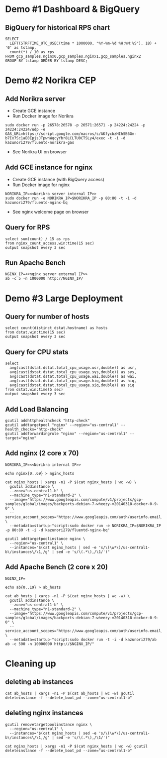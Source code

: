 # Demo #1 Dashboard & BigQuery

## BigQuery for historical RPS chart
```
SELECT
  LEFT(STRFTIME_UTC_USEC(time * 1000000, "%Y-%m-%d %H:%M:%S"), 18) + '0' as tstamp, 
  count(*) / 10 as rps 
FROM gcp_samples.nginx0,gcp_samples.nginx1,gcp_samples.nginx2
GROUP BY tstamp ORDER BY tstamp DESC;
```

# Demo #2 Norikra CEP

## Add Norikra server

* Create GCE instance
* Run Docker image for Norikra
```
sudo docker run -p 26578:26578 -p 26571:26571 -p 24224:24224 -p 24224:24224/udp -e GAS_URL=https://script.google.com/macros/s/AKfycbzHIhSB6Gm-b7Ix7Sc1aE0EpjsJTpwnWqcyYbr8LCLTU0CTSLy4/exec -t -i -d kazunori279/fluentd-norikra-gas
```
* See Norikra UI on browser

## Add GCE instance for nginx

* Create GCE instance (with BigQuery access)
* Run Docker image for nginx
```
NORIKRA_IP=<<Norikra server internal IP>>
sudo docker run -e NORIKRA_IP=$NORIKRA_IP -p 80:80 -t -i -d kazunori279/fluentd-nginx-bq
```
* See nginx welcome page on browser

## Query for RPS
```
select sum(count) / 15 as rps 
from nginx_count_access.win:time(15 sec) 
output snapshot every 3 sec
```

## Run Apache Bench

```
NGINX_IP=<<nginx server external IP>>
ab -c 5 -n 1000000 http://NGINX_IP/
```

# Demo #3 Large Deployment

## Query for number of hosts
```
select count(distinct dstat.hostname) as hosts
from dstat.win:time(15 sec) 
output snapshot every 3 sec
```

## Query for CPU stats
```
select 
  avg(cast(dstat.dstat.total_cpu_usage.usr,double)) as usr, 
  avg(cast(dstat.dstat.total_cpu_usage.sys,double)) as sys, 
  avg(cast(dstat.dstat.total_cpu_usage.wai,double)) as wai, 
  avg(cast(dstat.dstat.total_cpu_usage.hiq,double)) as hiq, 
  avg(cast(dstat.dstat.total_cpu_usage.siq,double)) as siq 
from dstat.win:time(5 sec) 
output snapshot every 3 sec
```

## Add Load Balancing
```
gcutil addhttphealthcheck "http-check"
gcutil addtargetpool "nginx" --region="us-central1" --health_checks="http-check"
gcutil addforwardingrule "nginx" --region="us-central1" --target="nginx"
```

## Add nginx (2 core x 70)
```
NORIKRA_IP=<<Norikra internal IP>>

echo nginx{0..69} > nginx_hosts

cat nginx_hosts | xargs -n1 -P $(cat nginx_hosts | wc -w) \
  gcutil addinstance \
  --zone="us-central1-b" \
  --machine_type="n1-standard-2" \
  --image="https://www.googleapis.com/compute/v1/projects/gcp-samples/global/images/backports-debian-7-wheezy-v20140318-docker-0-9-0" \
  --service_account_scopes="https://www.googleapis.com/auth/userinfo.email,https://www.googleapis.com/auth/compute,https://www.googleapis.com/auth/devstorage.full_control,https://www.googleapis.com/auth/bigquery" \
  --metadata=startup-"script:sudo docker run -e NORIKRA_IP=$NORIKRA_IP -p 80:80 -t -i -d kazunori279/fluentd-nginx-bq"

gcutil addtargetpoolinstance nginx \
  --region="us-central1" \
  --instances="$(cat nginx_hosts | sed -e 's/\(\w*\)/us-central1-b\/instances\/\1,/g' | sed -e 's/\(.*\),/\1/')"
```

## Add Apache Bench (2 core x 20)
```
NGINX_IP=

echo ab{0..19} > ab_hosts

cat ab_hosts | xargs -n1 -P $(cat nginx_hosts | wc -w) \
  gcutil addinstance \
  --zone="us-central1-b" \
  --machine_type="n1-standard-2" \
  --image="https://www.googleapis.com/compute/v1/projects/gcp-samples/global/images/backports-debian-7-wheezy-v20140318-docker-0-9-0" \
  --service_account_scopes="https://www.googleapis.com/auth/userinfo.email,https://www.googleapis.com/auth/compute,https://www.googleapis.com/auth/devstorage.full_control" \
  --metadata=startup-"script:sudo docker run -t -i -d kazunori279/ab ab -c 500 -n 10000000 http://$NGINX_IP/"
```

# Cleaning up

## deleting ab instances
```
cat ab_hosts | xargs -n1 -P $(cat ab_hosts | wc -w) gcutil deleteinstance -f --delete_boot_pd --zone="us-central1-b"
```

## deleting nginx instances

```
gcutil removetargetpoolinstance nginx \
  --region="us-central1" \
  --instances="$(cat nginx_hosts | sed -e 's/\(\w*\)/us-central1-b\/instances\/\1,/g' | sed -e 's/\(.*\),/\1/')"

cat nginx_hosts | xargs -n1 -P $(cat nginx_hosts | wc -w) gcutil deleteinstance -f --delete_boot_pd --zone="us-central1-b"
```



